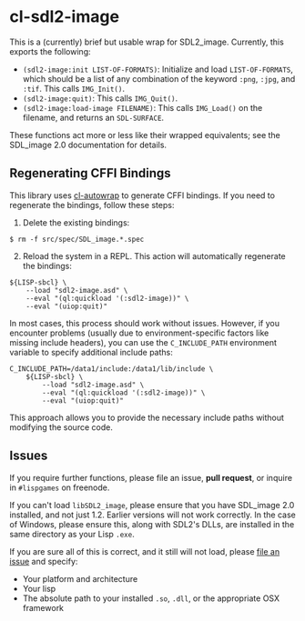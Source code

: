 # cl-sdl2-image

This is a (currently) brief but usable wrap for SDL2_image.  Currently, this exports the following:

* `(sdl2-image:init LIST-OF-FORMATS)`: Initialize and load `LIST-OF-FORMATS`, which should be a list of any combination of the keyword `:png`, `:jpg`, and `:tif`.  This calls `IMG_Init()`.
* `(sdl2-image:quit)`: This calls `IMG_Quit()`.
* `(sdl2-image:load-image FILENAME)`: This calls `IMG_Load()` on the filename, and returns an `SDL-SURFACE`.

These functions act more or less like their wrapped equivalents; see the SDL_image 2.0 documentation for details.

## Regenerating CFFI Bindings

This library uses [cl-autowrap](https://github.com/rpav/cl-autowrap) to generate CFFI bindings. If you need to regenerate the bindings, follow these steps:

1. Delete the existing bindings:

```
$ rm -f src/spec/SDL_image.*.spec
```

2. Reload the system in a REPL. This action will automatically regenerate the bindings:

```
${LISP-sbcl} \
    --load "sdl2-image.asd" \
    --eval "(ql:quickload '(:sdl2-image))" \
    --eval "(uiop:quit)"
```

In most cases, this process should work without issues. However, if you encounter problems (usually due to environment-specific factors like missing include headers), you can use the `C_INCLUDE_PATH` environment variable to specify additional include paths:

```
C_INCLUDE_PATH=/data1/include:/data1/lib/include \
    ${LISP-sbcl} \
        --load "sdl2-image.asd" \
        --eval "(ql:quickload '(:sdl2-image))" \
        --eval "(uiop:quit)"
```

This approach allows you to provide the necessary include paths without modifying the source code.

## Issues

If you require further functions, please file an issue, **pull request**, or inquire in `#lispgames` on freenode.

If you can't load `libSDL2_image`, please ensure that you have SDL_image 2.0 installed, and not just 1.2.  Earlier versions will not work correctly.  In the case of Windows, please ensure this, along with SDL2's DLLs, are installed in the same directory as your Lisp `.exe`.

If you are sure all of this is correct, and it still will not load, please [file an issue](https://github.com/lispgames/cl-sdl2-image/issues/new) and specify:

* Your platform and architecture
* Your lisp
* The absolute path to your installed `.so`, `.dll`, or the appropriate OSX framework
